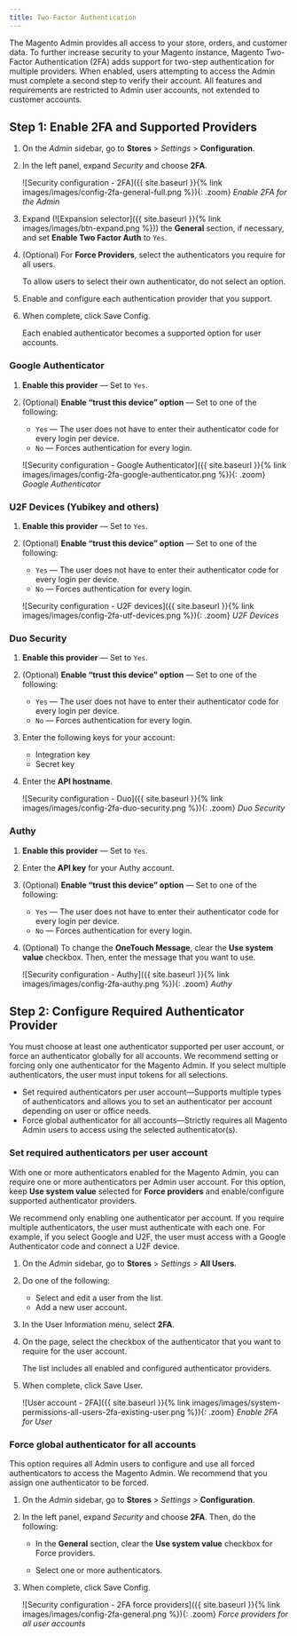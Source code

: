 ```yaml
---
title: Two-Factor Authentication
---
```


The Magento Admin provides all access to your store, orders, and customer data. To further increase security to your Magento instance, Magento Two-Factor Authentication (2FA) adds support for two-step authentication for multiple providers. When enabled, users attempting to access the Admin must complete a second step to verify their account. All features and requirements are restricted to Admin user accounts, not extended to customer accounts.

## Step 1: Enable 2FA and Supported Providers

1. On the _Admin_ sidebar, go to **Stores** > _Settings_ > **Configuration**.

1. In the left panel, expand _Security_ and choose **2FA**.

    ![Security configuration - 2FA]({{ site.baseurl }}{% link images/images/config-2fa-general-full.png %}){: .zoom}
    _Enable 2FA for the Admin_

1. Expand (![Expansion selector]({{ site.baseurl }}{% link images/images/btn-expand.png %})) the **General** section, if necessary, and set **Enable Two Factor Auth** to `Yes`.

1. (Optional) For **Force Providers**, select the authenticators you require for all users.

    To allow users to select their own authenticator, do not select an option.

1. Enable and configure each authentication provider that you support.

1. When complete, click <span class="btn">Save Config</span>.

   Each enabled authenticator becomes a supported option for user accounts.

### Google Authenticator

1. **Enable this provider** — Set to `Yes`.

1. (Optional) **Enable “trust this device” option** — Set to one of the following:

    - `Yes` — The user does not have to enter their authenticator code for every login per device.
    - `No` — Forces authentication for every login.

    ![Security configuration - Google Authenticator]({{ site.baseurl }}{% link images/images/config-2fa-google-authenticator.png %}){: .zoom}
    _Google Authenticator_

### U2F Devices (Yubikey and others)

1. **Enable this provider** — Set to `Yes`.

1. (Optional) **Enable “trust this device” option** — Set to one of the following:

    - `Yes` — The user does not have to enter their authenticator code for every login per device.
    - `No` — Forces authentication for every login.

    ![Security configuration - U2F devices]({{ site.baseurl }}{% link images/images/config-2fa-utf-devices.png %}){: .zoom}
    _U2F Devices_

### Duo Security

1. **Enable this provider** — Set to `Yes`.

1. (Optional) **Enable “trust this device” option** — Set to one of the following:

    - `Yes` — The user does not have to enter their authenticator code for every login per device.
    - `No` — Forces authentication for every login.

1. Enter the following keys for your account:

    - Integration key
    - Secret key

1. Enter the **API hostname**.

    ![Security configuration - Duo]({{ site.baseurl }}{% link images/images/config-2fa-duo-security.png %}){: .zoom}
    _Duo Security_

### Authy

1. **Enable this provider** — Set to `Yes`.

1. Enter the **API key** for your Authy account.

1. (Optional) **Enable “trust this device” option** — Set to one of the following:

    - `Yes` — The user does not have to enter their authenticator code for every login per device.
    - `No` — Forces authentication for every login.

1. (Optional) To change the **OneTouch Message**, clear the **Use system value** checkbox. Then, enter the message that you want to use.

    ![Security configuration - Authy]({{ site.baseurl }}{% link images/images/config-2fa-authy.png %}){: .zoom}
    _Authy_

## Step 2: Configure Required Authenticator Provider

You must choose at least one authenticator supported per user account, or force an authenticator globally for all accounts. We recommend setting or forcing only one authenticator for the Magento Admin. If you select multiple authenticators, the user must input tokens for all selections.

- Set required authenticators per user account—Supports multiple types of authenticators and allows you to set an authenticator per account depending on user or office needs.
- Force global authenticator for all accounts—Strictly requires all Magento Admin users to access using the selected authenticator(s).

### Set required authenticators per user account

With one or more authenticators enabled for the Magento Admin, you can require one or more authenticators per Admin user account. For this option, keep **Use system value** selected for **Force providers** and enable/configure supported authenticator providers.

We recommend only enabling one authenticator per account. If you require multiple authenticators, the user must authenticate with each one. For example, if you select Google and U2F, the user must access with a Google Authenticator code and connect a U2F device.

1. On the _Admin_ sidebar, go to **Stores** > _Settings_ > **All Users**.

1. Do one of the following:

    - Select and edit a user from the list.
    - Add a new user account.

1. In the User Information menu, select **2FA**.

1. On the page, select the checkbox of the authenticator that you want to require for the user account.

   The list includes all enabled and configured authenticator providers.

1. When complete, click <span class="btn">Save User</span>.

    ![User account - 2FA]({{ site.baseurl }}{% link images/images/system-permissions-all-users-2fa-existing-user.png %}){: .zoom}
    _Enable 2FA for User_

### Force global authenticator for all accounts

This option requires all Admin users to configure and use all forced authenticators to access the Magento Admin. We recommend that you assign one authenticator to be forced.

1. On the _Admin_ sidebar, go to  **Stores** > _Settings_ > **Configuration**.

1. In the left panel, expand _Security_ and choose **2FA**. Then, do the following:

    - In the **General** section, clear the **Use system value** checkbox for Force providers.

    - Select one or more authenticators.

1. When complete, click <span class="btn">Save Config</span>.

    ![Security configuration - 2FA force providers]({{ site.baseurl }}{% link images/images/config-2fa-general.png %}){: .zoom}
    _Force providers for all user accounts_
